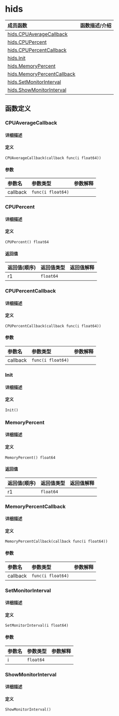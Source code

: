 # hids

|成员函数|函数描述/介绍|
|:------|:--------|
| [hids.CPUAverageCallback](#CPUAverageCallback) ||
| [hids.CPUPercent](#CPUPercent) ||
| [hids.CPUPercentCallback](#CPUPercentCallback) ||
| [hids.Init](#Init) ||
| [hids.MemoryPercent](#MemoryPercent) ||
| [hids.MemoryPercentCallback](#MemoryPercentCallback) ||
| [hids.SetMonitorInterval](#SetMonitorInterval) ||
| [hids.ShowMonitorInterval](#ShowMonitorInterval) ||


## 函数定义
### CPUAverageCallback

#### 详细描述


#### 定义

`CPUAverageCallback(callback func(i float64))`

#### 参数
|参数名|参数类型|参数解释|
|:-----------|:---------- |:-----------|
| callback | `func(i float64)` |   |


### CPUPercent

#### 详细描述


#### 定义

`CPUPercent() float64`

#### 返回值
|返回值(顺序)|返回值类型|返回值解释|
|:-----------|:---------- |:-----------|
| r1 | `float64` |   |


### CPUPercentCallback

#### 详细描述


#### 定义

`CPUPercentCallback(callback func(i float64))`

#### 参数
|参数名|参数类型|参数解释|
|:-----------|:---------- |:-----------|
| callback | `func(i float64)` |   |


### Init

#### 详细描述


#### 定义

`Init()`


### MemoryPercent

#### 详细描述


#### 定义

`MemoryPercent() float64`

#### 返回值
|返回值(顺序)|返回值类型|返回值解释|
|:-----------|:---------- |:-----------|
| r1 | `float64` |   |


### MemoryPercentCallback

#### 详细描述


#### 定义

`MemoryPercentCallback(callback func(i float64))`

#### 参数
|参数名|参数类型|参数解释|
|:-----------|:---------- |:-----------|
| callback | `func(i float64)` |   |


### SetMonitorInterval

#### 详细描述


#### 定义

`SetMonitorInterval(i float64)`

#### 参数
|参数名|参数类型|参数解释|
|:-----------|:---------- |:-----------|
| i | `float64` |   |


### ShowMonitorInterval

#### 详细描述


#### 定义

`ShowMonitorInterval()`


